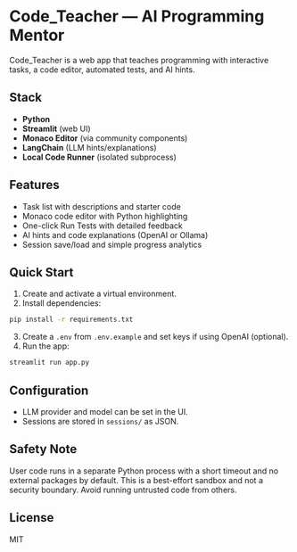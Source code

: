 # Code_Teacher — AI Programming Mentor

Code_Teacher is a web app that teaches programming with interactive tasks, a code editor, automated tests, and AI hints.

## Stack
- **Python**
- **Streamlit** (web UI)
- **Monaco Editor** (via community components)
- **LangChain** (LLM hints/explanations)
- **Local Code Runner** (isolated subprocess)

## Features
- Task list with descriptions and starter code
- Monaco code editor with Python highlighting
- One-click Run Tests with detailed feedback
- AI hints and code explanations (OpenAI or Ollama)
- Session save/load and simple progress analytics

## Quick Start
1) Create and activate a virtual environment.
2) Install dependencies:
```bash
pip install -r requirements.txt
```
3) Create a `.env` from `.env.example` and set keys if using OpenAI (optional).
4) Run the app:
```bash
streamlit run app.py
```

## Configuration
- LLM provider and model can be set in the UI.
- Sessions are stored in `sessions/` as JSON.

## Safety Note
User code runs in a separate Python process with a short timeout and no external packages by default. This is a best-effort sandbox and not a security boundary. Avoid running untrusted code from others.

## License
MIT
